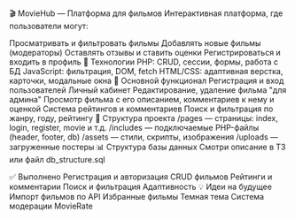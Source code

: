  🎬 MovieHub — Платформа для фильмов
Интерактивная платформа, где пользователи могут:

Просматривать и фильтровать фильмы
Добавлять новые фильмы (модераторы)
Оставлять отзывы и ставить оценки
Регистрироваться и входить в профиль
🚀 Технологии
PHP: CRUD, сессии, формы, работа с БД
JavaScript: фильтрация, DOM, fetch
HTML/CSS: адаптивная верстка, карточки, модальные окна
📄 Основной функционал
Регистрация и вход пользователей
Личный кабинет
Редактирование, удаление фильма "для админа"
Просмотр фильма с его описанием, комментариев к нему и оценкой
Система рейтингов и комментариев
Поиск и фильтрация по жанру, году, рейтингу
📁 Структура проекта
/pages — страницы: index, login, register, movie и т.д.
/includes — подключаемые PHP-файлы (header, footer, db)
/assets — стили, скрипты, изображения
/uploads — загруженные постеры
📊 Структура базы данных
Смотри описание в ТЗ или файл db_structure.sql

✅ Выполнено
 Регистрация и авторизация
 CRUD фильмов
 Рейтинги и комментарии
 Поиск и фильтрация
 Адаптивность
💡 Идеи на будущее
Импорт фильмов по API
Избранные фильмы
Темная тема
Система модерации
MovieRate
